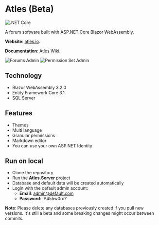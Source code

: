 # Atles (Beta)

![.NET Core](https://github.com/lucabriguglia/Atles/workflows/.NET%20Core/badge.svg)

A forum software built with ASP.NET Core Blazor WebAssembly.

**Website**: [atles.io](https://atles.io).

**Documentation**: [Atles Wiki](https://lucabriguglia.github.io/Atles).

![Forums Admin](docs/assets/img/admin-forums.png)
![Permission Set Admin](docs/assets/img/admin-permission-set-edit.png)

## Technology

- Blazor WebAssembly 3.2.0
- Entity Framework Core 3.1
- SQL Server

## Features

- Themes
- Multi language
- Granular permissions
- Markdown editor
- You can use your own ASP.NET Identity

## Run on local

- Clone the repository
- Run the **Atles.Server** project
- Database and default data will be created automatically
- Login with the default admin account:
  - **Email**: admin@default.com
  - **Password**: !P455w0rd?

**Note**: Please delete any databases previously created if you pull new versions. It's still a beta and some breaking changes might occur between commits.
